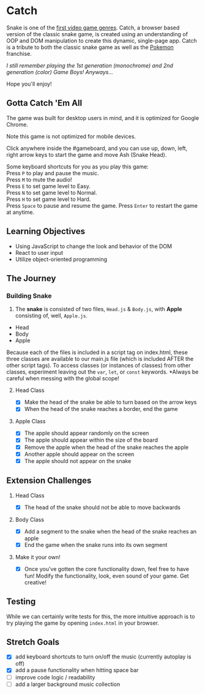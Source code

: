 # Catch

Snake is one of the [first video game genres](https://en.wikipedia.org/wiki/Snake_(video_game_genre)).
Catch, a browser based version of the classic snake game, is created using an understanding of OOP and DOM manipulation to create this dynamic, single-page app. Catch is a tribute to both the classic snake game as well as the [Pokemon](https://www.pokemon.com/us) franchise. 

_I still remember playing the 1st generation (monochrome) and 2nd generation (color) Game Boys! Anyways..._

Hope you'll enjoy!

## Gotta Catch 'Em All

The game was built for desktop users in mind, and it is optimized for Google Chrome.

Note this game is not optimized for mobile devices.

Click anywhere inside the #gameboard, and you can use up, down, left, right arrow keys to start the game and move Ash (Snake Head).

Some keyboard shortcuts for you as you play this game:  
Press `P` to play and pause the music.  
Press `M` to mute the audio!  
Press `E` to set game level to Easy.  
Press `N` to set game level to Normal.  
Press `H` to set game level to Hard.  
Press `Space` to pause and resume the game.
Press `Enter` to restart the game at anytime.

## Learning Objectives

- Using JavaScript to change the look and behavior of the DOM
- React to user input
- Utilize object-oriented programming

## The Journey

### Building Snake

1. The **snake** is consisted of two files, `Head.js` & `Body.js`, with **Apple** consisting of, well, `Apple.js`.

  - Head
  - Body
  - Apple

Because each of the files is included in a script tag on index.html, these three classes are available to our main.js file (which is included AFTER the other script tags). To access classes (or instances of classes) from other classes, experiment leaving out the `var`, `let`, or `const` keywords. *Always be careful when messing with the global scope!

2. Head Class

   - [x] Make the head of the snake be able to turn based on the arrow keys
   - [x] When the head of the snake reaches a border, end the game

3. Apple Class

   - [x] The apple should appear randomly on the screen
   - [x] The apple should appear within the size of the board
   - [x] Remove the apple when the head of the snake reaches the apple
   - [x] Another apple should appear on the screen
   - [x] The apple should not appear on the snake

## Extension Challenges

1. Head Class

   - [x] The head of the snake should not be able to move backwards

2. Body Class

   - [x] Add a segment to the snake when the head of the snake reaches an apple
   - [x] End the game when the snake runs into its own segment

3. Make it your own!

   - [x] Once you've gotten the core functionality down, feel free to have fun! Modify the functionality, look, even sound of your game. Get creative!

## Testing

While we can certainly write tests for this, the more intuitive approach is to try playing the game by opening `index.html` in your browser.

## Stretch Goals

- [x] add keyboard shortcuts to turn on/off the music (currently autoplay is off)
- [x] add a pause functionality when hitting space bar
- [ ] improve code logic / readability
- [ ] add a larger background music collection
